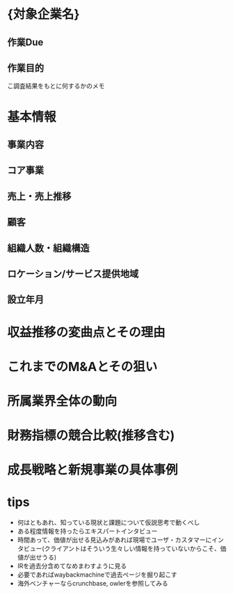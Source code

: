 # {対象企業名}
## 作業Due

## 作業目的
こ調査結果をもとに何するかのメモ


# 基本情報
## 事業内容

## コア事業

## 売上・売上推移

## 顧客

## 組織人数・組織構造

## ロケーション/サービス提供地域

## 設立年月


# 収益推移の変曲点とその理由

# これまでのM&Aとその狙い

# 所属業界全体の動向

# 財務指標の競合比較(推移含む)

# 成長戦略と新規事業の具体事例

# tips
- 何はともあれ、知っている現状と課題について仮説思考で動くべし
- ある程度情報を持ったらエキスパートインタビュー
- 時間あって、価値が出せる見込みがあれば現場でユーザ・カスタマーにインタビュー(クライアントはそういう生々しい情報を持っていないからこそ、価値が出せうる)
- IRを過去分含めてなめまわすように見る
- 必要であればwaybackmachineで過去ページを掘り起こす
- 海外ベンチャーならcrunchbase, owlerを参照してみる
